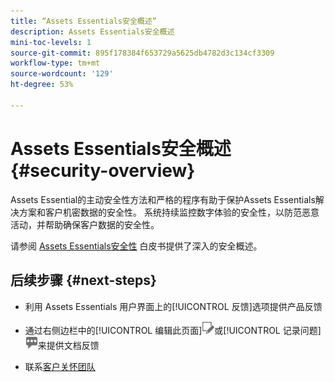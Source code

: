```yaml
---
title: “Assets Essentials安全概述”
description: Assets Essentials安全概述
mini-toc-levels: 1
source-git-commit: 895f178384f653729a5625db4782d3c134cf3309
workflow-type: tm+mt
source-wordcount: '129'
ht-degree: 53%

---
```


# Assets Essentials安全概述 {#security-overview}

Assets Essential的主动安全性方法和严格的程序有助于保护Assets Essentials解决方案和客户机密数据的安全性。 系统持续监控数字体验的安全性，以防范恶意活动，并帮助确保客户数据的安全性。

请参阅 [Assets Essentials安全性](https://www.adobe.com/content/dam/cc/en/trust-center/ungated/whitepapers/experience-cloud/adobe-experience-manager-assets-essentials-security-overview.pdf) 白皮书提供了深入的安全概述。

## 后续步骤 {#next-steps}

* 利用 Assets Essentials 用户界面上的[!UICONTROL 反馈]选项提供产品反馈

* 通过右侧边栏中的[!UICONTROL 编辑此页面]![编辑页面](assets/do-not-localize/edit-page.png)或[!UICONTROL 记录问题]![创建 GitHub 问题](assets/do-not-localize/github-issue.png)来提供文档反馈

* 联系[客户关怀团队](https://experienceleague.adobe.com/?support-solution=General#support)
